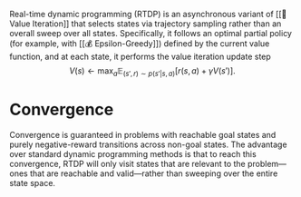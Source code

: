 Real-time dynamic programming (RTDP) is an asynchronous variant of [[💎 Value Iteration]] that selects states via trajectory sampling rather than an overall sweep over all states. Specifically, it follows an optimal partial policy (for example, with [[💰 Epsilon-Greedy]]) defined by the current value function, and at each state, it performs the value iteration update step $$V(s) \leftarrow \max_a \mathbb{E}_{(s', r) \sim p(s' \vert s, a)} [r(s, a) + \gamma V(s')].$$

# Convergence
Convergence is guaranteed in problems with reachable goal states and purely negative-reward transitions across non-goal states. The advantage over standard dynamic programming methods is that to reach this convergence, RTDP will only visit states that are relevant to the problem—ones that are reachable and valid—rather than sweeping over the entire state space.